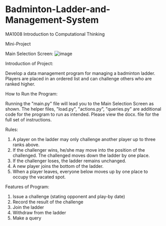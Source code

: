 # Badminton-Ladder-and-Management-System
MA1008 Introduction to Computational Thinking 

Mini-Project

Main Selection Screen:
![image](https://user-images.githubusercontent.com/65124287/206387679-6a4920d6-2b1a-4b13-ba66-11a72adb1b87.png)

Introduction of Project:

Develop a data management program for managing a badminton ladder. Players are placed in an ordered list and can challenge others who are ranked higher. 

How to Run the Program:

Running the "main.py" file will lead you to the Main Selection Screen as shown. The helper files, "load.py", "actions.py", "queries.py" are additional code for the program to run as intended. 
Please view the docx. file for the full set of instructions. 

Rules:
1) A player on the ladder may only challenge another player up to three ranks above. 
2) If the challenger wins, he/she may move into the position of the challenged. The challenged moves down the ladder by one place.
3) If the challenger loses, the ladder remains unchanged.
4) A new player joins the bottom of the ladder.
5) When a player leaves, everyone below moves up by one place to occupy the vacated spot.

Features of Program:
1) Issue a challenge (stating opponent and play-by date)
2) Record the result of the challenge
3) Join the ladder 
4) Withdraw from the ladder
5) Make a query
